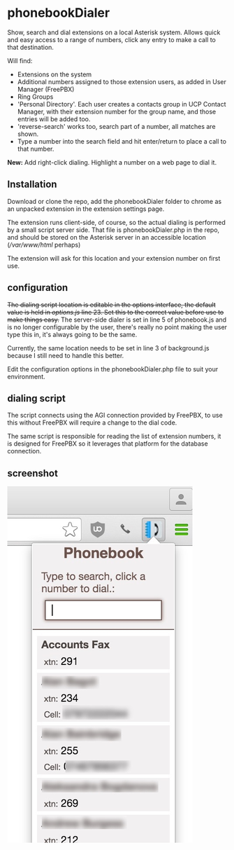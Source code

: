 # phonebookDialer

Show, search and dial extensions on a local Asterisk system.
Allows quick and easy access to a range of numbers, click any entry to make a call to that destination.

Will find:
* Extensions on the system
* Additional numbers assigned to those extension users, as added in User Manager (FreePBX)
* Ring Groups
* 'Personal Directory'. Each user creates a contacts group in UCP Contact Manager, with their extension number for the group name, and those entries will be added too.
* 'reverse-search' works too, search part of a number, all matches are shown.
* Type a number into the search field and hit enter/return to place a call to that number.

**New:** Add right-click dialing. Highlight a number on a web page to dial it. 

## Installation

Download or clone the repo, add the phonebookDialer folder to chrome as an unpacked extension in the extension settings page.

The extension runs client-side, of course, so the actual dialing is performed by a small script server side. That file is phonebookDialer.php in the repo, and should be stored on the Asterisk server in an accessible location (*/var/www/html* perhaps)

The extension will ask for this location and your extension number on first use.

## configuration

~~The dialing script location is editable in the options interface, the default value is held in *options.js* line 23. Set this to the correct value before use to make things easy.~~
The server-side dialer is set in line 5 of phonebook.js and is no longer configurable by the user, there's really no point making the user type this in, it's always going to be the same.

Currently, the same location needs to be set in line 3 of background.js because I still need to handle this better.

Edit the configuration options in the phonebookDialer.php file to suit your environment.


## dialing script

The script connects using the AGI connection provided by FreePBX, to use this without FreePBX will require a change to the dial code.

The same script is responsible for reading the list of extension numbers, it is designed for FreePBX so it leverages that platform for the database connection.

## screenshot

![screenshot](screenshot.jpg "screenshot")
